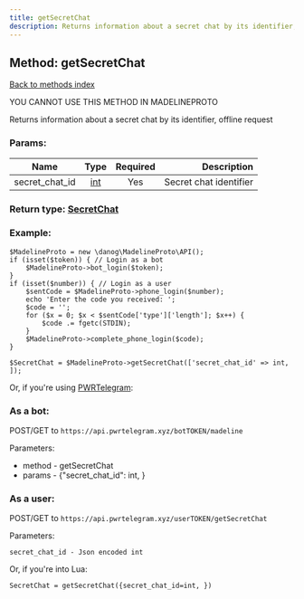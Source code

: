 ```yaml
---
title: getSecretChat
description: Returns information about a secret chat by its identifier, offline request
---
```

## Method: getSecretChat  
[Back to methods index](index.md)


YOU CANNOT USE THIS METHOD IN MADELINEPROTO


Returns information about a secret chat by its identifier, offline request

### Params:

| Name     |    Type       | Required | Description |
|----------|:-------------:|:--------:|------------:|
|secret\_chat\_id|[int](../types/int.md) | Yes|Secret chat identifier|


### Return type: [SecretChat](../types/SecretChat.md)

### Example:


```
$MadelineProto = new \danog\MadelineProto\API();
if (isset($token)) { // Login as a bot
    $MadelineProto->bot_login($token);
}
if (isset($number)) { // Login as a user
    $sentCode = $MadelineProto->phone_login($number);
    echo 'Enter the code you received: ';
    $code = '';
    for ($x = 0; $x < $sentCode['type']['length']; $x++) {
        $code .= fgetc(STDIN);
    }
    $MadelineProto->complete_phone_login($code);
}

$SecretChat = $MadelineProto->getSecretChat(['secret_chat_id' => int, ]);
```

Or, if you're using [PWRTelegram](https://pwrtelegram.xyz):

### As a bot:

POST/GET to `https://api.pwrtelegram.xyz/botTOKEN/madeline`

Parameters:

* method - getSecretChat
* params - {"secret_chat_id": int, }



### As a user:

POST/GET to `https://api.pwrtelegram.xyz/userTOKEN/getSecretChat`

Parameters:

```
secret_chat_id - Json encoded int

```

Or, if you're into Lua:

```
SecretChat = getSecretChat({secret_chat_id=int, })
```

